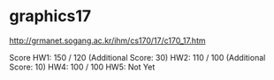 # graphics17

http://grmanet.sogang.ac.kr/ihm/cs170/17/c170_17.htm

Score
 HW1: 150 / 120 (Additional Score: 30)
 HW2: 110 / 100 (Additional Score: 10)
 HW4: 100 / 100
 HW5: Not Yet

